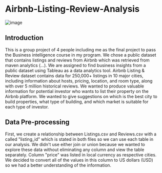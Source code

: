 # Airbnb-Listing-Review-Analysis
![image](https://user-images.githubusercontent.com/82467138/177321466-527d0e08-53dd-4555-b0c4-b9df4ed809cd.png)

## Introduction
This is a group project of 4 people including me as the final project to pass the Business intelligence course in my program. We chose a public dataset that contains listings and reviews from Airbnb which was retrieved from maven analytics (...). We are assigned to find business insights from a public dataset using Tableau as a data analytics tool. Airbnb Listing & Review dataset contains data for 250,000+ listings in 10 major cities, including information about hosts, pricing, location, and room type, along with over 5 million historical reviews. 
We wanted to produce valuable information for potential investor who wants to list their property on the Airbnb platform. We wanted to give suggestions on which is the best city to build properties, what type of building, and which market is suitable for each type of investor.

## Data Pre-processing
First, we create a relationship between Listings.csv and Reviews.csv with a called "listing_id" which is stated in both files so we can use each table in our analysis. We didn't use either join or union because we wanted to explore these data without eliminating any column and view the table separately. Column "price" was listed in local currency as respective cities. We decided to convert all of the values in this column to US dollars (USD) so we had a better understanding of the information.

